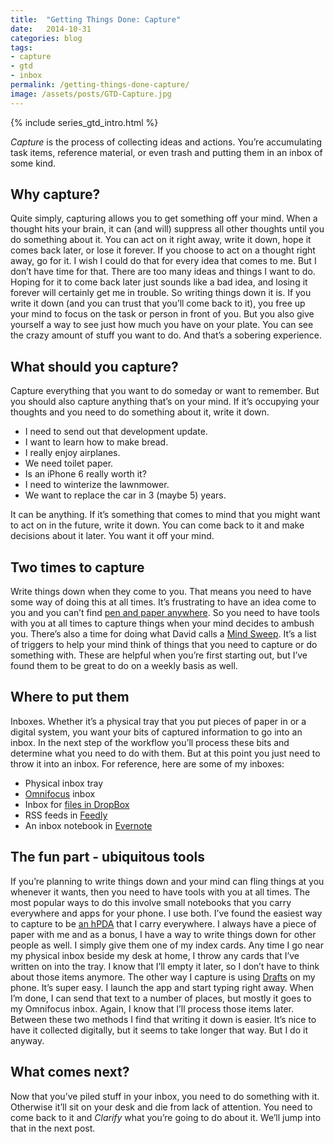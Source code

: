 ```yaml
---
title:  "Getting Things Done: Capture"
date:   2014-10-31
categories: blog
tags:
- capture
- gtd
- inbox
permalink: /getting-things-done-capture/
image: /assets/posts/GTD-Capture.jpg
---
```


{% include series_gtd_intro.html %}

_Capture_ is the process of collecting ideas and actions. You’re accumulating task items, reference material, or even trash and putting them in an inbox of some kind.

<!--more-->

## Why capture?

Quite simply, capturing allows you to get something off your mind. When a thought hits your brain, it can (and will) suppress all other thoughts until you do something about it. You can act on it right away, write it down, hope it comes back later, or lose it forever. If you choose to act on a thought right away, go for it. I wish I could do that for every idea that comes to me. But I don’t have time for that. There are too many ideas and things I want to do. Hoping for it to come back later just sounds like a bad idea, and losing it forever will certainly get me in trouble. So writing things down it is. If you write it down (and you can trust that you’ll come back to it), you free up your mind to focus on the task or person in front of you. But you also give yourself a way to see just how much you have on your plate. You can see the crazy amount of stuff you want to do. And that’s a sobering experience.

## What should you capture?

Capture everything that you want to do someday or want to remember. But you should also capture anything that’s on your mind. If it’s occupying your thoughts and you need to do something about it, write it down.

*   I need to send out that development update.
*   I want to learn how to make bread.
*   I really enjoy airplanes.
*   We need toilet paper.
*   Is an iPhone 6 really worth it?
*   I need to winterize the lawnmower.
*   We want to replace the car in 3 (maybe 5) years.

It can be anything. If it’s something that comes to mind that you might want to act on in the future, write it down. You can come back to it and make decisions about it later. You want it off your mind.

## Two times to capture

Write things down when they come to you. That means you need to have some way of doing this at all times. It’s frustrating to have an idea come to you and you can’t find [pen and paper anywhere](http://joebuhlig.com/what-is-an-hpda-and-how-do-i-use-it/). So you need to have tools with you at all times to capture things when your mind decides to ambush you. There’s also a time for doing what David calls a [Mind Sweep](http://gettingthingsdone.com/wp-content/uploads/2014/10/Mind_Sweep_Trigger_List.pdf). It’s a list of triggers to help your mind think of things that you need to capture or do something with. These are helpful when you’re first starting out, but I’ve found them to be great to do on a weekly basis as well.

## Where to put them

Inboxes. Whether it’s a physical tray that you put pieces of paper in or a digital system, you want your bits of captured information to go into an inbox. In the next step of the workflow you’ll process these bits and determine what you need to do with them. But at this point you just need to throw it into an inbox. For reference, here are some of my inboxes:

*   Physical inbox tray
*   [Omnifocus](http://joebuhlig.com/omnifocus-setup-workflow/) inbox
*   Inbox for [files in DropBox](http://joebuhlig.com/file-naming-disorganization/)
*   RSS feeds in [Feedly](http://feedly.com)
*   An inbox notebook in [Evernote](https://www.evernote.com/referral/Registration.action?uid=49404&sig=e2dd914576c3ec9818e0311976a19dc1)

## The fun part - ubiquitous tools

If you’re planning to write things down and your mind can fling things at you whenever it wants, then you need to have tools with you at all times. The most popular ways to do this involve small notebooks that you carry everywhere and apps for your phone. I use both. I’ve found the easiest way to capture to be [an hPDA](http://joebuhlig.com/what-is-an-hpda-and-how-do-i-use-it/) that I carry everywhere. I always have a piece of paper with me and as a bonus, I have a way to write things down for other people as well. I simply give them one of my index cards. Any time I go near my physical inbox beside my desk at home, I throw any cards that I’ve written on into the tray. I know that I’ll empty it later, so I don’t have to think about those items anymore. The other way I capture is using [Drafts](http://agiletortoise.com/drafts/) on my phone. It’s super easy. I launch the app and start typing right away. When I’m done, I can send that text to a number of places, but mostly it goes to my Omnifocus inbox. Again, I know that I’ll process those items later. Between these two methods I find that writing it down is easier. It’s nice to have it collected digitally, but it seems to take longer that way. But I do it anyway.

## What comes next?

Now that you’ve piled stuff in your inbox, you need to do something with it. Otherwise it’ll sit on your desk and die from lack of attention. You need to come back to it and _Clarify_ what you’re going to do about it. We’ll jump into that in the next post.
